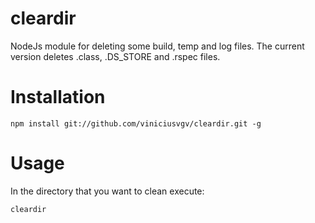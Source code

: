 # cleardir
NodeJs module for deleting some build, temp and log files. The current version deletes .class, .DS_STORE and .rspec files.

# Installation
```
npm install git://github.com/viniciusvgv/cleardir.git -g
```

# Usage
In the directory that you want to clean execute:
```
cleardir
```
